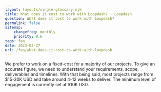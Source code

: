 ```yaml
--- 
layout: layouts/single-glossary.njk
title: What does it cost to work with Loopdash? - Loopdash
question: What does it cost to work with Loopdash?
permalink: false
sitemap:
	changefreq: monthly
	priority: 0.6
tags: faq
date: 2023-03-27
url: /faq/what-does-it-cost-to-work-with-loopdash
---
```


<p class="font-41">We prefer to work on a fixed-cost for a majority of our projects. To give an accurate figure, we need to understand your requirements, scope, deliverables and timelines. With that being said, most projects range from $15-20K USD and take around 4-12 weeks to deliver. The minimum level of engagement is currently set at $10K USD.
</p>
